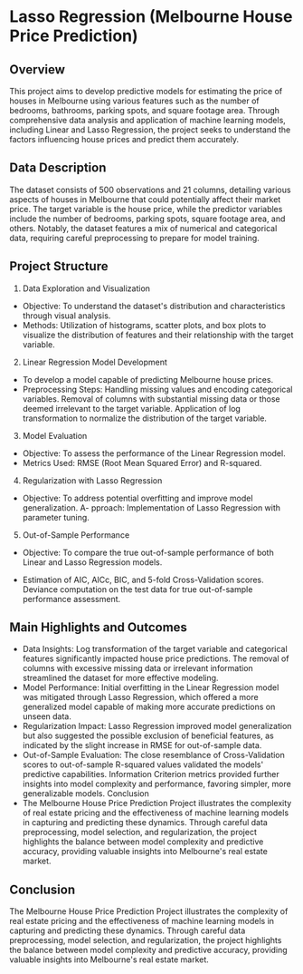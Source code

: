 # Lasso Regression (Melbourne House Price Prediction)

## Overview
This project aims to develop predictive models for estimating the price of houses in Melbourne using various features such as the number of bedrooms, bathrooms, parking spots, and square footage area. Through comprehensive data analysis and application of machine learning models, including Linear and Lasso Regression, the project seeks to understand the factors influencing house prices and predict them accurately.

## Data Description
The dataset consists of 500 observations and 21 columns, detailing various aspects of houses in Melbourne that could potentially affect their market price. The target variable is the house price, while the predictor variables include the number of bedrooms, parking spots, square footage area, and others. Notably, the dataset features a mix of numerical and categorical data, requiring careful preprocessing to prepare for model training.

## Project Structure
1. Data Exploration and Visualization
- Objective: To understand the dataset's distribution and characteristics through visual analysis.
- Methods: Utilization of histograms, scatter plots, and box plots to visualize the distribution of features and their relationship with the target variable.

2. Linear Regression Model Development
- To develop a model capable of predicting Melbourne house prices.
- Preprocessing Steps:
Handling missing values and encoding categorical variables.
Removal of columns with substantial missing data or those deemed irrelevant to the target variable.
Application of log transformation to normalize the distribution of the target variable.

3. Model Evaluation
- Objective: To assess the performance of the Linear Regression model.
- Metrics Used: RMSE (Root Mean Squared Error) and R-squared.

4. Regularization with Lasso Regression
- Objective: To address potential overfitting and improve model generalization.
A- pproach: Implementation of Lasso Regression with parameter tuning.

5. Out-of-Sample Performance
- Objective: To compare the true out-of-sample performance of both Linear and Lasso Regression models.

- Estimation of AIC, AICc, BIC, and 5-fold Cross-Validation scores. Deviance computation on the test data for true out-of-sample performance assessment.

## Main Highlights and Outcomes

- Data Insights: Log transformation of the target variable and categorical features significantly impacted house price predictions. The removal of columns with excessive missing data or irrelevant information streamlined the dataset for more effective modeling.
- Model Performance: Initial overfitting in the Linear Regression model was mitigated through Lasso Regression, which offered a more generalized model capable of making more accurate predictions on unseen data.
- Regularization Impact: Lasso Regression improved model generalization but also suggested the possible exclusion of beneficial features, as indicated by the slight increase in RMSE for out-of-sample data.
- Out-of-Sample Evaluation: The close resemblance of Cross-Validation scores to out-of-sample R-squared values validated the models' predictive capabilities. Information Criterion metrics provided further insights into model complexity and performance, favoring simpler, more generalizable models.
Conclusion
- The Melbourne House Price Prediction Project illustrates the complexity of real estate pricing and the effectiveness of machine learning models in capturing and predicting these dynamics. Through careful data preprocessing, model selection, and regularization, the project highlights the balance between model complexity and predictive accuracy, providing valuable insights into Melbourne's real estate market.

## Conclusion
The Melbourne House Price Prediction Project illustrates the complexity of real estate pricing and the effectiveness of machine learning models in capturing and predicting these dynamics. Through careful data preprocessing, model selection, and regularization, the project highlights the balance between model complexity and predictive accuracy, providing valuable insights into Melbourne's real estate market.
